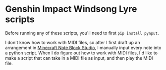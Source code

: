 # Genshin Impact Windsong Lyre scripts
Before running any of these scripts, you'll need to first `pip install pynput`.

I don't know how to work with MIDI files, so after I first draft up an arrangement in [Minecraft Note Block Studio](https://opennbs.org/), I manually input every note into a python script. When I do figure out how to work with MIDI files, I'd like to make a script that can take in a MIDI file as input, and then play the MIDI file.
